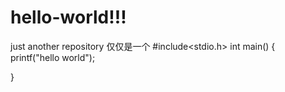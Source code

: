 # hello-world!!!
just another repository  仅仅是一个
#include<stdio.h>
int main()
{
printf("hello world");

}

